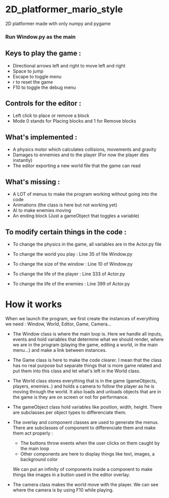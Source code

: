 # 2D_platformer_mario_style
 
2D platformer made with only numpy and pygame

### Run Window.py as the main


## Keys to play the game :

- Directional arrows left and right to move left and right
- Space to jump
- Escape to toggle menu
- r to reset the game
- F10 to toggle the debug menu

## Controls for the editor :

- Left click to place or remove a block
- Mode 0 stands for Placing blocks and 1 for Remove blocks

## What's implemented :

- A physics motor which calculates collisions, movements and gravity
- Damages to ennemies and to the player (For now the player dies instantly)
- The editor exporting a new world file that the game can read

## What's missing :

- A LOT of menus to make the program working without going into the code
- Animations (the class is here but not working yet)
- AI to make enemies moving
- An ending block (Just a gameObject that toggles a variable)


## To modify certain things in the code :

- To change the physics in the game, all variables are in the Actor.py file

- To change the world you play : Line 35 of file Window.py

- To change the size of the window : Line 10 of Window.py

- To change the life of the player : Line 333 of Actor.py
- To change the life of the enemies : Line 399 of Actor.py

# How it works

When we launch the program, we first create the instances of everything we need : Window, World, Editor, Game, Camera...

- The Window class is where the main loop is. Here we handle all inputs, events and hold variables that determine what we should render, where we are in the program (playing the game, editing a world, in the main menu...) and make a link between instances.

- The Game class is here to make the code clearer. I mean that the class has no real purpose but separate things that is more game related and put them into this class and let what's left in the World class.

- The World class stores everything that is in the game (gameObjects, players, enemies..) and holds a camera to follow the player as he is moving through the world. It also loads and unloads objects that are in the game is they are on screen or not for performance.

- The gameObject class hold variables like position, width, height. There are subclasses per object types to differenciate them.

- The overlay and component classes are used to generate the menus. There are subclasses of component to differenciate them and make them act properly : 
  - The buttons throw events when the user clicks on them caught by the main loop
  - Other components are here to display things like text, images, a background color
  
  We can put an infinity of components inside a component to make things like images in a button used in the editor overlay.
  
- The camera class makes the world move with the player. We can see where the camera is by using F10 while playing.
